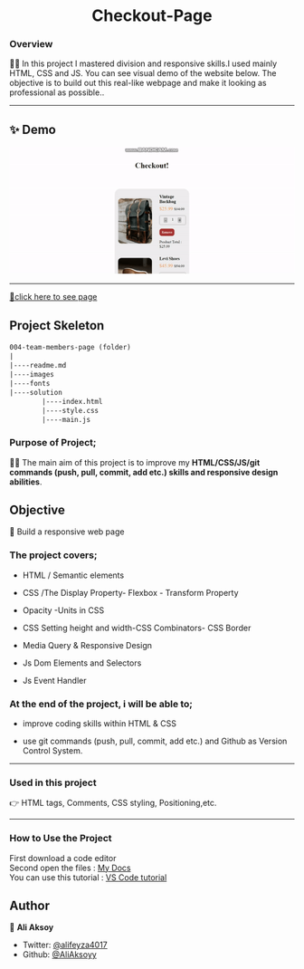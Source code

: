 <h1 align="center">Checkout-Page</h1>

<h3>Overview</h3>
👨‍💻 In this project I mastered division and responsive skills.I used mainly HTML, CSS and JS. You can see visual demo of the website below. The objective is to build out this real-like webpage and make it looking as professional as possible..
<hr>

## ✨ Demo

 <!-- <p align="center">
  <img width="700" align="center" src="./images/Readme.gif" alt="demo"/>   
</p> -->

![Alt text](./img/ezgif.com-gif-maker.gif) 

<hr>

[📍click here to see page](https://aliaksoyy.github.io/checkout-page.js.exercise/)

<!-- ------------------------------------------------------ -->

## Project Skeleton 

```
004-team-members-page (folder)
|
|----readme.md                  
|----images
|----fonts             
|----solution
        |----index.html  
        |----style.css   
        |----main.js  
```

<!-- --------------------------------------- -->
### Purpose of Project;

👨‍💻 The main aim of this project is to improve my <b>HTML/CSS/JS/git commands (push, pull, commit, add etc.) skills and responsive design abilities</b>.


## Objective

🎯 Build a responsive web page

### The project covers;

- HTML / Semantic elements 

- CSS /The Display Property- Flexbox - Transform Property

- Opacity -Units in CSS

- CSS Setting height and width-CSS Combinators- CSS Border

- Media Query & Responsive Design

- Js Dom Elements and Selectors

- Js Event Handler

### At the end of the project, i will be able to;

- improve coding skills within HTML & CSS

- use git commands (push, pull, commit, add etc.) and Github as Version Control System.

<hr>
<h3>Used in this project</h3>

👉 HTML tags, Comments, CSS styling, Positioning,etc.


<hr>
<h3>How to Use the Project</h3>
<span>First download a code editor </span>
<br><span>Second open the files : </span><a href='https://aliaksoyy.github.io/checkout-page.js.exercise/'>My Docs</a>
<br><span>You can use this tutorial : </span><a href='https://www.youtube.com/watch?v=fJEbVCrEMSE'>VS Code tutorial</a>

<!-- ------------------------------------------------------------------------- -->
<!-- ## 🚀 Usage

Make sure you have [npx](https://www.npmjs.com/package/npx) installed (`npx` is shipped by default since npm `5.2.0`)

Just run the following command at the root of your project and answer questions:

```sh
npx readme-md-generator
```

Or use default values for all questions (`-y`):

```sh
npx readme-md-generator -y
```

Use your own `ejs` README template (`-p`):

```sh
npx readme-md-generator -p path/to/my/own/template.md
```

You can find [ejs README template examples here](https://github.com/kefranabg/readme-md-generator/tree/master/templates). -->

<!-- -------------------------------------------------------------------------- -->

<!-- ## Code Contributors

This project exists thanks to all the people who contribute. [[Contribute](CONTRIBUTING.md)].
<a href="https://github.com/kefranabg/readme-md-generator/graphs/contributors"><img src="https://opencollective.com/readme-md-generator/contributors.svg?width=890&button=false" /></a>
 -->

<!-- ## 🤝 Contributing

Contributions, issues and feature requests are welcome.<br />
Feel free to check [issues page](https://github.com/kefranabg/readme-md-generator/issues) if you want to contribute.<br />
[Check the contributing guide](./CONTRIBUTING.md).<br /> -->


<!-- ------------------------------------------------------------------------------------- -->
## Author

👤 **Ali Aksoy**

- Twitter: [@alifeyza4017](https://twitter.com/alifeyza4017)
- Github: [@AliAksoyy](https://github.com/AliAksoyy)

